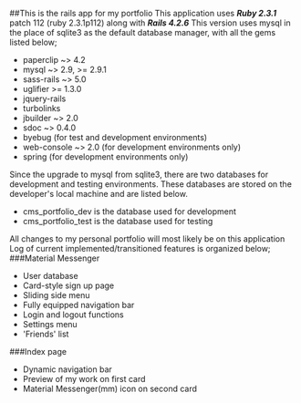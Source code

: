 ##This is the rails app for my portfolio
This application uses **_Ruby 2.3.1_** patch 112 (ruby 2.3.1p112) along with **_Rails 4.2.6_**
This version uses mysql in the place of sqlite3 as the default database manager, with all the gems listed below;
* paperclip ~> 4.2
* mysql ~> 2.9, >= 2.9.1
* sass-rails ~> 5.0
* uglifier >= 1.3.0
* jquery-rails
* turbolinks
* jbuilder ~> 2.0
* sdoc ~> 0.4.0
* byebug (for test and development environments)
* web-console ~> 2.0 (for development environments only)
* spring (for development environments only)

Since the upgrade to mysql from sqlite3, there are two databases for development and testing environments.
These databases are stored on the developer's local machine and are listed below.

- cms_portfolio_dev is the database used for development
- cms_portfolio_test is the database used for testing

All changes to my personal portfolio will most likely be on this application
Log of current implemented/transitioned features is organized below;
###Material Messenger
* User database
* Card-style sign up page
* Sliding side menu
* Fully equipped navigation bar
* Login and logout functions
* Settings menu
* 'Friends' list

###Index page
* Dynamic navigation bar
* Preview of my work on first card
* Material Messenger(mm) icon on second card
